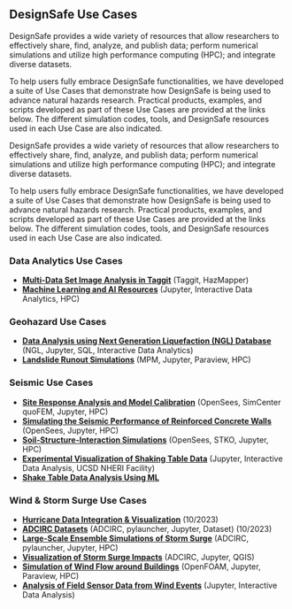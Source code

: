 ## DesignSafe Use Cases

DesignSafe provides a wide variety of resources that allow researchers to effectively share, find, analyze, and publish data; perform numerical simulations and utilize high performance computing (HPC); and integrate diverse datasets.  

To help users fully embrace DesignSafe functionalities, we have developed a suite of Use Cases that demonstrate how DesignSafe is being used to advance natural hazards research.  Practical products, examples, and scripts developed as part of these Use Cases are provided at the links below.  The different simulation codes, tools, and DesignSafe resources used in each Use Case are also indicated.

DesignSafe provides a wide variety of resources that allow researchers to effectively share, find, analyze, and publish data; perform numerical simulations and utilize high performance computing (HPC); and integrate diverse datasets.  

To help users fully embrace DesignSafe functionalities, we have developed a suite of Use Cases that demonstrate how DesignSafe is being used to advance natural hazards research.  Practical products, examples, and scripts developed as part of these Use Cases are provided at the links below.  The different simulation codes, tools, and DesignSafe resources used in each Use Case are also indicated.

### Data Analytics Use Cases 

* [**Multi-Data Set Image Analysis in Taggit**](haan/usecase-3.md) (Taggit, HazMapper)
* [**Machine Learning and AI Resources**](vantassel_and_zhang/usecase.md) (Jupyter, Interactive Data Analytics, HPC)

### Geohazard Use Cases 

* [**Data Analysis using Next Generation Liquefaction (NGL) Database**](brandenberg-ngl/usecase.md) (NGL, Jupyter, SQL, Interactive Data Analytics)
* [**Landslide Runout Simulations**](kumar/usecase.md) (MPM, Jupyter, Paraview, HPC)


### Seismic Use Cases 

* [**Site Response Analysis and Model Calibration**](#opensees-model-calibration) (OpenSees, SimCenter quoFEM, Jupyter, HPC)
* [**Simulating the Seismic Performance of Reinforced Concrete Walls**](#seismic-response-of-concrete-walls) (OpenSees, Jupyter, HPC)
* [**Soil-Structure-Interaction Simulations**](#soil-structure-interaction) (OpenSees, STKO, Jupyter, HPC)
* [**Experimental Visualization of Shaking Table Data**](#experimental-shake-table-testing) (Jupyter, Interactive Data Analysis, UCSD NHERI Facility)
* [**Shake Table Data Analysis Using ML**](#shake-table-data-analysis-using-ml) 

### Wind &amp; Storm Surge Use Cases

* [**Hurricane Data Integration & Visualization**](pinelli/2usecase.md) (10/2023)
* [**ADCIRC Datasets**](dawson/usecase2.md)  (ADCIRC, pylauncher, Jupyter, Dataset) (10/2023)
* [**Large-Scale Ensemble Simulations of Storm Surge**](dawson/usecase.md)  (ADCIRC, pylauncher, Jupyter, HPC)
* [**Visualization of Storm Surge Impacts**](padgett/usecase.md) (ADCIRC, Jupyter, QGIS)
* [**Simulation of Wind Flow around Buildings**](kareem/usecase.md) (OpenFOAM, Jupyter, Paraview, HPC)
* [**Analysis of Field Sensor Data from Wind Events**](#field-sensing-wind-events) (Jupyter, Interactive Data Analysis)

